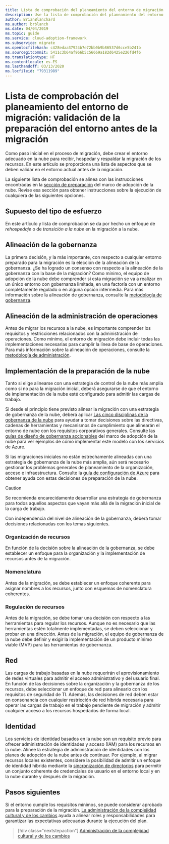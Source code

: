 ```yaml
---
title: Lista de comprobación del planeamiento del entorno de migración
description: Use la lista de comprobación del planeamiento del entorno de migración para validar la preparación del entorno antes de la migración.
author: BrianBlanchard
ms.author: brblanch
ms.date: 04/04/2019
ms.topic: guide
ms.service: cloud-adoption-framework
ms.subservice: migrate
ms.openlocfilehash: c428edaa37924b7e72bb0b9b86537d6cce5b241b
ms.sourcegitcommit: 5411c3b64af966b5c56669a182d6425e226fd4f6
ms.translationtype: HT
ms.contentlocale: es-ES
ms.lasthandoff: 03/13/2020
ms.locfileid: "79311989"
---
```

# <a name="migration-environment-planning-checklist-validate-environmental-readiness-prior-to-migration"></a>Lista de comprobación del planeamiento del entorno de migración: validación de la preparación del entorno antes de la migración

Como paso inicial en el proceso de migración, debe crear el entorno adecuado en la nube para recibir, hospedar y respaldar la migración de los recursos. En este artículo se proporciona una lista de aspectos que se deben validar en el entorno actual antes de la migración.

La siguiente lista de comprobación se alinea con las instrucciones encontradas en la [sección de preparación](../../../ready/index.md) del marco de adopción de la nube. Revise esa sección para obtener instrucciones sobre la ejecución de cualquiera de las siguientes opciones.

## <a name="effort-type-assumption"></a>Supuesto del tipo de esfuerzo

En este artículo y lista de comprobación se da por hecho un enfoque de _rehospedaje_ o de _transición a la nube_ en la migración a la nube.

## <a name="governance-alignment"></a>Alineación de la gobernanza

La primera decisión, y la más importante, con respecto a cualquier entorno preparado para la migración es la elección de la alineación de la gobernanza. ¿Se ha logrado un consenso con respecto a la alineación de la gobernanza con la base de la migración? Como mínimo, el equipo de adopción de la nube debe comprender si esta migración se va a realizar en un único entorno con gobernanza limitada, en una factoría con un entorno completamente regulado o en alguna opción intermedia. Para más información sobre la alineación de gobernanza, consulte la [metodología de gobernanza](../../../govern/index.md).

## <a name="operations-management-alignment"></a>Alineación de la administración de operaciones

Antes de migrar los recursos a la nube, es importante comprender los requisitos y restricciones relacionados con la administración de operaciones. Como mínimo, el entorno de migración debe incluir todas las implementaciones necesarias para cumplir la línea de base de operaciones. Para más información sobre la alineación de operaciones, consulte la [metodología de administración](../../../manage/index.md).

## <a name="cloud-readiness-implementation"></a>Implementación de la preparación de la nube

Tanto si elige alinearse con una estrategia de control de la nube más amplia como si no para la migración inicial, deberá asegurarse de que el entorno de implementación de la nube esté configurado para admitir las cargas de trabajo.

Si desde el principio tiene previsto alinear la migración con una estrategia de gobernanza de la nube, deberá aplicar [Las cinco disciplinas de la gobernanza de la nube](../../../govern/governance-disciplines.md) para ayudar a tomar decisiones sobre las directivas, cadenas de herramientas y mecanismos de cumplimiento que alinearán el entorno de nube con los requisitos corporativos generales. Consulte las [guías de diseño de gobernanza accionables](../../../govern/guides/index.md) del marco de adopción de la nube para ver ejemplos de cómo implementar este modelo con los servicios de Azure.

Si las migraciones iniciales no están estrechamente alineadas con una estrategia de gobernanza de la nube más amplia, aún será necesario gestionar los problemas generales de planeamiento de la organización, acceso e infraestructura. Consulte la [guía de configuración de Azure](../../../ready/azure-setup-guide/index.md) para obtener ayuda con estas decisiones de preparación de la nube.

> [!CAUTION]
> Se recomienda encarecidamente desarrollar una estrategia de gobernanza para todos aquellos aspectos que vayan más allá de la migración inicial de la carga de trabajo.

Con independencia del nivel de alineación de la gobernanza, deberá tomar decisiones relacionadas con los temas siguientes.

### <a name="resource-organization"></a>Organización de recursos

En función de la decisión sobre la alineación de la gobernanza, se debe establecer un enfoque para la organización y la implementación de recursos antes de la migración.

### <a name="nomenclature"></a>Nomenclatura

Antes de la migración, se debe establecer un enfoque coherente para asignar nombres a los recursos, junto con esquemas de nomenclatura coherentes.

### <a name="resource-governance"></a>Regulación de recursos

Antes de la migración, se debe tomar una decisión con respecto a las herramientas para regular los recursos. Aunque no es necesario que las herramientas estén totalmente implementadas, se deben seleccionar y probar en una dirección. Antes de la migración, el equipo de gobernanza de la nube debe definir y exigir la implementación de un producto mínimo viable (MVP) para las herramientas de gobernanza.

## <a name="network"></a>Red

Las cargas de trabajo basadas en la nube requerirán el aprovisionamiento de redes virtuales para admitir el acceso administrativo y del usuario final. En función de las decisiones sobre la organización y la gobernanza de los recursos, debe seleccionar un enfoque de red para alinearlo con los requisitos de seguridad de TI. Además, las decisiones de red deben estar en consonancia con cualquier restricción de red híbrida necesaria para operar las cargas de trabajo en el trabajo pendiente de migración y admitir cualquier acceso a los recursos hospedados de forma local.

## <a name="identity"></a>Identidad

Los servicios de identidad basados en la nube son un requisito previo para ofrecer administración de identidades y acceso (IAM) para los recursos en la nube. Alinee la estrategia de administración de identidades con los planes de adopción de la nube antes de continuar. Por ejemplo, al migrar recursos locales existentes, considere la posibilidad de admitir un enfoque de identidad híbrida mediante la [sincronización de directorios](../../../decision-guides/identity/index.md) para permitir un conjunto coherente de credenciales de usuario en el entorno local y en la nube durante y después de la migración.

## <a name="next-steps"></a>Pasos siguientes

Si el entorno cumple los requisitos mínimos, se puede considerar aprobado para la preparación de la migración. [La administración de la complejidad cultural y de los cambios](./cultural-complexity.md) ayuda a alinear roles y responsabilidades para garantizar las expectativas adecuadas durante la ejecución del plan.

> [!div class="nextstepaction"]
> [Administración de la complejidad cultural y de los cambios](./cultural-complexity.md)
